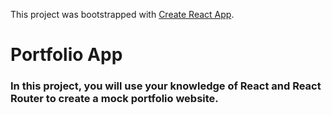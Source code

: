 This project was bootstrapped with [Create React App](https://github.com/facebookincubator/create-react-app).

# Portfolio App
### In this project, you will use your knowledge of React and React Router to create a mock portfolio website.
